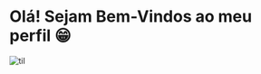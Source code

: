# Olá! Sejam Bem-Vindos ao meu perfil 😁
![til](https://www.gifcen.com/wp-content/uploads/2022/01/meme-gif-3.gif)
